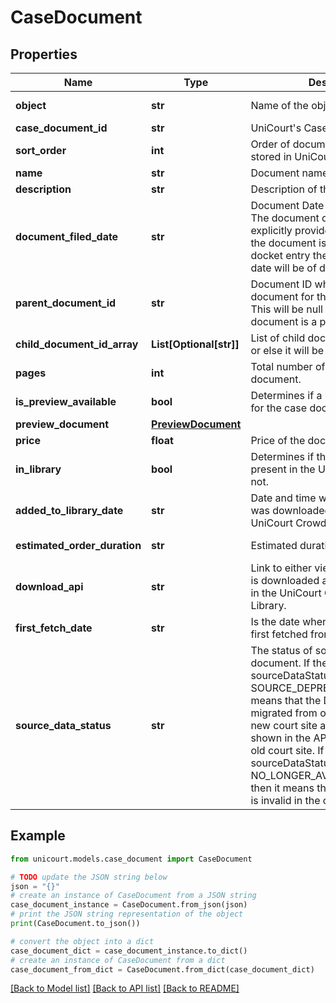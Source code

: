 # CaseDocument


## Properties

Name | Type | Description | Notes
------------ | ------------- | ------------- | -------------
**object** | **str** | Name of the object | [default to 'CaseDocument']
**case_document_id** | **str** | UniCourt&#39;s Case Document ID. | 
**sort_order** | **int** | Order of documents how it is being stored in UniCourt. | 
**name** | **str** | Document name. | 
**description** | **str** | Description of the document. | 
**document_filed_date** | **str** | Document Date when it was filed. The document date will be either explicitly provided byt the court or if the document is associatated to a docket entry then the document date will be of docket entry date. | 
**parent_document_id** | **str** | Document ID which is the parent document for the current document. This will be null if the current document is a parent document. | 
**child_document_id_array** | **List[Optional[str]]** | List of child document ID&#39;s if exists or else it will be an empty lsit. | 
**pages** | **int** | Total number of pages in the document. | 
**is_preview_available** | **bool** | Determines if a preview is available for the case document. | 
**preview_document** | [**PreviewDocument**](PreviewDocument.md) |  | 
**price** | **float** | Price of the document. | 
**in_library** | **bool** | Determines if the document is present in the UniCourt Library or not. | 
**added_to_library_date** | **str** | Date and time when the document was downloaded and added to the UniCourt Crowd Source Library. | 
**estimated_order_duration** | **str** | Estimated duration of a Order. | [default to 'estimateUnavailable']
**download_api** | **str** | Link to either view the document if it is downloaded and already present in the UniCourt CrowdSourced Library. | 
**first_fetch_date** | **str** | Is the date when the document was first fetched from the court site. | 
**source_data_status** | **str** | The status of source data of document. If the value of sourceDataStatus is SOURCE_DEPRECATED then it means that the Document has been migrated from old court site to a new court site and the data being shown in the API response is from a old court site. If the sourceDataStatus is NO_LONGER_AVAILABLE_IN_COURT then it means that a particular case is invalid in the court site. | 

## Example

```python
from unicourt.models.case_document import CaseDocument

# TODO update the JSON string below
json = "{}"
# create an instance of CaseDocument from a JSON string
case_document_instance = CaseDocument.from_json(json)
# print the JSON string representation of the object
print(CaseDocument.to_json())

# convert the object into a dict
case_document_dict = case_document_instance.to_dict()
# create an instance of CaseDocument from a dict
case_document_from_dict = CaseDocument.from_dict(case_document_dict)
```
[[Back to Model list]](../README.md#documentation-for-models) [[Back to API list]](../README.md#documentation-for-api-endpoints) [[Back to README]](../README.md)


